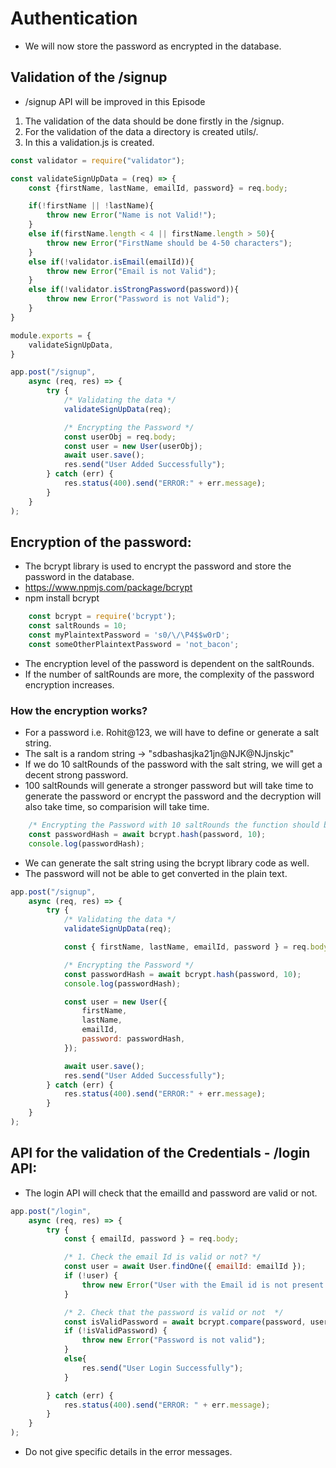 # Authentication
- We will now store the password as encrypted in the database.

## Validation of the /signup
- /signup API will be improved in this Episode
1. The validation of the data should be done firstly in the /signup.
2. For the validation of the data a directory is created utils/.
3. In this a validation.js is created.

```js
const validator = require("validator");

const validateSignUpData = (req) => {
    const {firstName, lastName, emailId, password} = req.body;

    if(!firstName || !lastName){
        throw new Error("Name is not Valid!");
    }
    else if(firstName.length < 4 || firstName.length > 50){
        throw new Error("FirstName should be 4-50 characters");
    }
    else if(!validator.isEmail(emailId)){
        throw new Error("Email is not Valid");
    }
    else if(!validator.isStrongPassword(password)){
        throw new Error("Password is not Valid");
    }
}

module.exports = {
    validateSignUpData,
}
```

```js
app.post("/signup",
    async (req, res) => {
        try {
            /* Validating the data */
            validateSignUpData(req);

            /* Encrypting the Password */
            const userObj = req.body;
            const user = new User(userObj);
            await user.save();
            res.send("User Added Successfully");
        } catch (err) {
            res.status(400).send("ERROR:" + err.message);
        }
    }
);
```

## Encryption of the password:
- The bcrypt library is used to encrypt the password and store the password in the database.
- https://www.npmjs.com/package/bcrypt
- npm install bcrypt

```js
    const bcrypt = require('bcrypt');
    const saltRounds = 10;
    const myPlaintextPassword = 's0/\/\P4$$w0rD';
    const someOtherPlaintextPassword = 'not_bacon';
```

- The encryption level of the password is dependent on the saltRounds.
- If the number of saltRounds are more, the complexity of the password encryption increases.

### How the encryption works?
- For a password i.e. Rohit@123, we will have to define or generate a salt string.
- The salt is a random string -> "sdbashasjka21jn@NJK@NJjnskjc"
- If we do 10 saltRounds of the password with the salt string, we will get a decent strong password.
- 100 saltRounds will generate a stronger password but will take time to generate the password or encrypt the password and the decryption will also take time, so comparision will take time.

```js
    /* Encrypting the Password with 10 saltRounds the function should be await */
    const passwordHash = await bcrypt.hash(password, 10);
    console.log(passwordHash);
```

- We can generate the salt string using the bcrypt library code as well.
- The password will not be able to get converted in the plain text.
 
```js
app.post("/signup",
    async (req, res) => {
        try {
            /* Validating the data */
            validateSignUpData(req);

            const { firstName, lastName, emailId, password } = req.body;

            /* Encrypting the Password */
            const passwordHash = await bcrypt.hash(password, 10);
            console.log(passwordHash);

            const user = new User({
                firstName,
                lastName,
                emailId,
                password: passwordHash,
            });

            await user.save();
            res.send("User Added Successfully");
        } catch (err) {
            res.status(400).send("ERROR:" + err.message);
        }
    }
);
```

## API for the validation of the Credentials - /login API:
- The login API will check that the emailId and password are valid or not.
```js
app.post("/login",
    async (req, res) => {
        try {
            const { emailId, password } = req.body;

            /* 1. Check the email Id is valid or not? */
            const user = await User.findOne({ emailId: emailId });
            if (!user) {
                throw new Error("User with the Email id is not present in the Database");
            }

            /* 2. Check that the password is valid or not  */
            const isValidPassword = await bcrypt.compare(password, user.password);
            if (!isValidPassword) {
                throw new Error("Password is not valid");
            }
            else{
                res.send("User Login Successfully");
            }

        } catch (err) {
            res.status(400).send("ERROR: " + err.message);
        }
    }
);
```
- Do not give specific details in the error messages.
